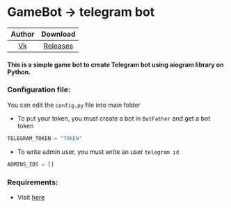 # GameBot -> telegram bot

| Author | Download |
|:--:|:--:|
|[Vk](https://m.vk.com/layton1)|[Releases](https://github.com/Layton-L/GameBot/releases)|

#### This is a simple game bot to create Telegram bot using aiogram library on Python.

### Configuration file:
You can edit the `config.py` file into main folder
- To put your token, you must create a bot in `BotFather` and get a bot token
```python
TELEGRAM_TOKEN = "TOKEN"
```
- To write admin user, you must write an user `telegram id`
```python
ADMINS_IDS = []
```

### Requirements:
- Visit [here](https://github.com/Layton-L/GameBot/blob/main/requirements.txt)
